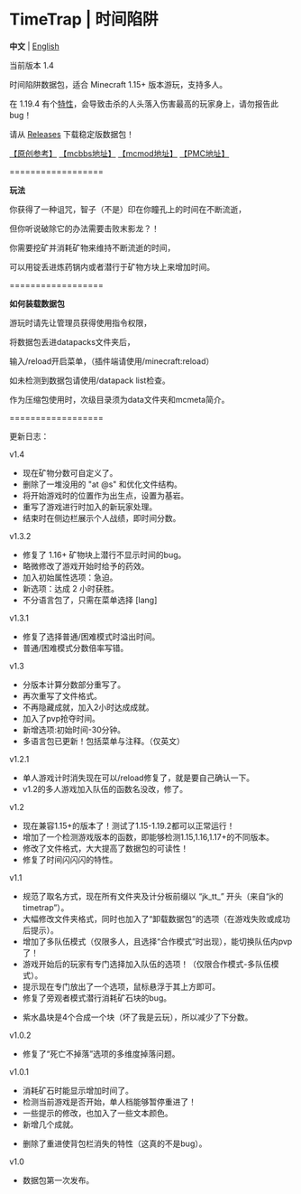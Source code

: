 # TimeTrap | 时间陷阱
**中文** | [English](https://github.com/JesKi13567/TimeTrap/blob/main/README_English.md)

当前版本 1.4

时间陷阱数据包，适合 Minecraft 1.15+ 版本游玩，支持多人。

在 1.19.4 有个[特性](https://bugs.mojang.com/browse/MC-260903)，会导致击杀的人头落入伤害最高的玩家身上，请勿报告此bug！

请从 [Releases](https://github.com/JesKi13567/TimeTrap/releases) 下载稳定版数据包！

[【原创参考】](https://www.youtube.com/watch?v=ace5_aA2XkE)  [【mcbbs地址】](https://www.mcbbs.net/thread-1397232-1-1.html)  [【mcmod地址】](https://www.mcmod.cn/class/9519.html)  [【PMC地址】](https://www.planetminecraft.com/data-pack/time-trap-5891518/)

==================

**玩法**

你获得了一种诅咒，智子（不是）印在你瞳孔上的时间在不断流逝，

但你听说破除它的办法需要击败末影龙？！

你需要挖矿并消耗矿物来维持不断流逝的时间，

可以用锭丢进炼药锅内或者潜行于矿物方块上来增加时间。

==================

**如何装载数据包**

游玩时请先让管理员获得使用指令权限，

将数据包丢进datapacks文件夹后，

输入/reload开启菜单，（插件端请使用/minecraft:reload）

如未检测到数据包请使用/datapack list检查。

作为压缩包使用时，次级目录须为data文件夹和mcmeta简介。

==================

更新日志：

v1.4
+ 现在矿物分数可自定义了。
+ 删除了一堆没用的 "at @s" 和优化文件结构。
+ 将开始游戏时的位置作为出生点，设置为基岩。
+ 重写了游戏进行时加入的新玩家处理。
+ 结束时在侧边栏展示个人战绩，即时间分数。

v1.3.2
+ 修复了 1.16+ 矿物块上潜行不显示时间的bug。
+ 略微修改了游戏开始时给予的药效。
+ 加入初始属性选项：急迫。
+ 新选项：达成 2 小时获胜。
+ 不分语言包了，只需在菜单选择 [lang]

v1.3.1
+ 修复了选择普通/困难模式时溢出时间。
+ 普通/困难模式分数倍率写错。

v1.3
+ 分版本计算分数部分重写了。
+ 再次重写了文件格式。
+ 不再隐藏成就，加入2小时达成成就。
+ 加入了pvp抢夺时间。
+ 新增选项:初始时间-30分钟。
+ 多语言包已更新！包括菜单与注释。（仅英文）

v1.2.1
+ 单人游戏计时消失现在可以/reload修复了，就是要自己确认一下。
+ v1.2的多人游戏加入队伍的函数名没改，修了。

v1.2
+ 现在兼容1.15+的版本了！测试了1.15-1.19.2都可以正常运行！
+ 增加了一个检测游戏版本的函数，即能够检测1.15,1.16,1.17+的不同版本。
+ 修改了文件格式，大大提高了数据包的可读性！
+ 修复了时间闪闪闪的特性。

v1.1
+ 规范了取名方式，现在所有文件夹及计分板前缀以 “jk_tt_” 开头（来自“jk的timetrap”）。
+ 大幅修改文件夹格式，同时也加入了“卸载数据包”的选项（在游戏失败或成功后提示）。
+ 增加了多队伍模式（仅限多人，且选择“合作模式”时出现），能切换队伍内pvp了！
+ 游戏开始后的玩家有专门选择加入队伍的选项！（仅限合作模式-多队伍模式）。
+ 提示现在专门放出了一个选项，鼠标悬浮于其上方即可。
+ 修复了旁观者模式潜行消耗矿石块的bug。
- 紫水晶块是4个合成一个块（坏了我是云玩），所以减少了下分数。

v1.0.2
+ 修复了“死亡不掉落”选项的多维度掉落问题。

v1.0.1
+ 消耗矿石时能显示增加时间了。
+ 检测当前游戏是否开始，单人档能够暂停重进了！
+ 一些提示的修改，也加入了一些文本颜色。
+ 新增几个成就。
- 删除了重进使背包栏消失的特性（这真的不是bug）。

v1.0
+ 数据包第一次发布。